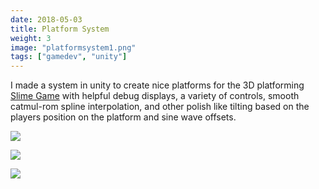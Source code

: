 ```yaml
---
date: 2018-05-03
title: Platform System
weight: 3
image: "platformsystem1.png"
tags: ["gamedev", "unity"]
---
```


I made a system in unity to create nice platforms for the 3D platforming [Slime Game](/games/slime-game) with helpful debug displays, a variety of controls, smooth catmul-rom spline interpolation, and other polish like tilting based on the players position on the platform and sine wave offsets.

<!--more-->

![](../platformsystem2.png)

![](../platformsystem3.png)

![](../platformsystem4.png)

